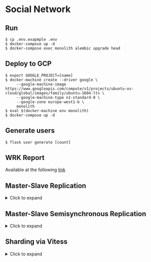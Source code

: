 # Social Network

## Run
````shell script
$ cp .env.exapmple .env
$ docker-compose up -d
$ docker-compose exec monolith alembic upgrade head
````

## Deploy to GCP
````shell script
$ export GOOGLE_PROJECT=[name]
$ docker-machine create --driver google \
     --google-machine-image https://www.googleapis.com/compute/v1/projects/ubuntu-os-cloud/global/images/family/ubuntu-1604-lts \
     --google-machine-type n1-standard-8 \
     --google-zone europe-west1-b \
     monolith
$ eval $(docker-machine env monolith)
$ docker-compose up -d
````

## Generate users
````shell script
$ flask user generate [count]
````

## WRK Report
Available at the following [link](https://github.com/antonLytkin18/otus-highload/blob/master/reports/wrk/wrk.ipynb)

## Master-Slave Replication
<details>
<summary>Click to expand</summary>

````shell script
$ export GOOGLE_PROJECT=[name]
$ docker-machine create --driver google \
     --google-machine-image https://www.googleapis.com/compute/v1/projects/ubuntu-os-cloud/global/images/family/ubuntu-1604-lts \
     --google-machine-type n1-standard-2 \
     monolith-db-slave
$ eval $(docker-machine env monolith-db-slave)
````

Open MySql port by adding firewall rule:
````shell script
$ gcloud compute firewall-rules create monolith-db-slave \
     --allow tcp:10101 \
     --target-tags=docker-machine \
     --description="Allow DB slave connections" \
     --direction=INGRESS 
````

Run containers:
````shell script
$ docker-compose -f docker-compose-replication.yml up -d
$ docker-compose -f docker-compose-replication.yml exec db_slave bash

````

Import actual DB Dump:
````shell script
$ mysql -h34.72.179.20 -uroot -p -P10101 app < dump/app_db.sql
````

Connect to MySql server and run the following command:
````sql
CHANGE MASTER TO
MASTER_HOST='34.78.37.195',
MASTER_PORT=10100,
MASTER_USER='root',
MASTER_PASSWORD='password',
MASTER_LOG_FILE='mysql-bin.000001',
MASTER_LOG_POS=0;

START SLAVE;
````
</details>

## Master-Slave Semisynchronous Replication
<details>
<summary>Click to expand</summary>

Install semi-sync plugin for master:
````shell script
docker-compose exec db mysql -uroot -p \
  -e "INSTALL PLUGIN rpl_semi_sync_master SONAME 'semisync_master.so';"
````

Install semi-sync plugins for slaves:
````shell script
docker-compose -f docker-compose-replication.yml exec db_slave mysql -uroot -p \
  -e "INSTALL PLUGIN rpl_semi_sync_slave SONAME 'semisync_slave.so';"

docker-compose -f docker-compose-replication.yml exec db_slave_1 mysql -uroot -p \
  -e "INSTALL PLUGIN rpl_semi_sync_slave SONAME 'semisync_slave.so';"
````

Enable semi-sync replication on master and show the result:
````shell script
docker-compose exec db mysql -uroot -p \
  -e "SET GLOBAL rpl_semi_sync_master_enabled = 1;" \
  -e "SHOW VARIABLES LIKE 'rpl_semi_sync%';"
````

Enable semi-sync replication on slaves and show the result:
````shell script
docker-compose -f docker-compose-replication.yml exec db_slave mysql -uroot -p \
  -e "SET GLOBAL rpl_semi_sync_slave_enabled = 1;" \
  -e "SHOW VARIABLES LIKE 'rpl_semi_sync%';"

docker-compose -f docker-compose-replication.yml exec db_slave_1 mysql -uroot -p \
  -e "SET GLOBAL rpl_semi_sync_slave_enabled = 1;" \
  -e "SHOW VARIABLES LIKE 'rpl_semi_sync%';"
````
</details>

## Sharding via Vitess
<details>
<summary>Click to expand</summary>

### Preparing environment

Create GCP instance:
````shell script
docker-machine create --driver google \
     --google-machine-image https://www.googleapis.com/compute/v1/projects/ubuntu-os-cloud/global/images/family/ubuntu-1604-lts \
     --google-machine-type n1-standard-4 \
     vitess
eval $(docker-machine env vitess)
````

Open MySql port by adding firewall rule:
````shell script
gcloud compute firewall-rules create vitess \
     --allow tcp:15000,tcp:15001,tcp:15306 \
     --target-tags=docker-machine \
     --description="Sharing vitess ports" \
     --direction=INGRESS
````

Clone vitess repository and run it using docker:
```shell script
git clone https://github.com/vitessio/vitess.git
cd vitess/ && docker build -f docker/local/Dockerfile -t vitess/local .
docker run -p 15000:15000 -p 15001:15001 -p 15306:15306 --rm -it vitess/local
```

Run application with master database:
````
docker-compose up -d
````

Run replica databases:
````
docker-compose -f docker-compose-replication.yml up -d
````

### Move source tables to reshard

Create Vttablet using current master and replica databases:
```shell script
vttablet \
 $TOPOLOGY_FLAGS \
 -logtostderr \
 -tablet-path "zone1-0000000200" \
 -init_keyspace app \
 -init_shard 0 \
 -init_tablet_type replica \
 -port 15200 \
 -grpc_port 16200 \
 -service_map 'grpc-queryservice,grpc-tabletmanager,grpc-updatestream' \
 -db_host 35.195.211.151 \
 -db_port 10100 \
 -db_repl_user root \
 -db_repl_password password \
 -db_filtered_user root \
 -db_filtered_password password \
 -db_app_user root \
 -db_app_password password \
 -db_dba_user root \
 -db_dba_password password \
 -init_db_name_override app \
 -init_populate_metadata \
 > $VTDATAROOT/$tablet_dir/vttablet.out 2>&1 &

vttablet \
 $TOPOLOGY_FLAGS \
 -logtostderr \
 -tablet-path "zone1-0000000201" \
 -init_keyspace app \
 -init_shard 0 \
 -init_tablet_type replica \
 -port 15201 \
 -grpc_port 16201 \
 -service_map 'grpc-queryservice,grpc-tabletmanager,grpc-updatestream' \
 -db_host 35.195.211.151 \
 -db_port 10101 \
 -db_repl_user root \
 -db_repl_password password \
 -db_filtered_user root \
 -db_filtered_password password \
 -db_app_user root \
 -db_app_password password \
 -db_dba_user root \
 -db_dba_password password \
 -init_db_name_override app \
 -init_populate_metadata \
 > $VTDATAROOT/$tablet_dir/vttablet.out 2>&1 &
```

Mark first Vttablet as master:
````shell script
vtctlclient InitShardMaster -force app/0 zone1-200
````

Create new Keyspace for resharding:
````shell script
vtctl $TOPOLOGY_FLAGS CreateKeyspace -sharding_column_name=chat_id chat_message
````

Create new Vttablets for single shard:
````shell script
for i in 300 301; do
 CELL=zone1 TABLET_UID=$i ./scripts/mysqlctl-up.sh
 CELL=zone1 KEYSPACE=chat_message TABLET_UID=$i ./scripts/vttablet-up.sh
done
````

Mark first Vttablet as master:
````shell script
vtctlclient InitShardMaster -force chat_message/0 zone1-300
````

Move table `chat_message`:
````shell script
vtctlclient MoveTables -workflow=app2chat_message app chat_message '{"chat_message":{}}'
````

Show the difference between two sources:
````shell script
vtctlclient VDiff chat_message.app2chat_message

````

Switch read and write operations without downtime:
````shell script
vtctlclient SwitchReads -tablet_type=rdonly chat_message.app2chat_message
vtctlclient SwitchReads -tablet_type=replica chat_message.app2chat_message

vtctlclient SwitchWrites chat_message.app2chat_message
````

Switch application database connection credentials used for `chat_message` table.  
VTGate credentials:
````.env
CHAT_MYSQL_HOST=34.66.217.5
CHAT_MYSQL_PORT=15306
CHAT_MYSQL_USER=mysql_user
CHAT_MYSQL_PASSWORD=mysql_password
CHAT_MYSQL_ROOT_PASSWORD=mysql_password
CHAT_MYSQL_DB=chat_message
````

Drop source table:
````shell script
vtctlclient DropSources chat_message.app2chat_message
````

Now application is using VTGate connection to serve all operations with table `chat_message`.

### Resharding from `0` to `-80, 80-` shards without downtime

Create new Vttablets for shards `-80, 80-`:
````shell script
for i in 400 401; do
 CELL=zone1 TABLET_UID=$i ./scripts/mysqlctl-up.sh
 SHARD=-80 CELL=zone1 KEYSPACE=chat_message TABLET_UID=$i ./scripts/vttablet-up.sh
done

vtctlclient InitShardMaster -force chat_message/-80 zone1-400

for i in 500 501; do
 CELL=zone1 TABLET_UID=$i ./scripts/mysqlctl-up.sh
 SHARD=80- CELL=zone1 KEYSPACE=chat_message TABLET_UID=$i ./scripts/vttablet-up.sh
done

vtctlclient InitShardMaster -force chat_message/80- zone1-500
````

Create and apply VSchema for table `chat_message`. Sharding function is `reverse_bits`.
````shell script
echo '{
    "sharded": true,
    "vindexes": {
      "hash_f": {
        "type": "reverse_bits"
      }
    },
    "tables": {
      "chat_message": {
        "column_vindexes": [
          {
            "column": "chat_id",
            "name": "hash_f"
          }
        ]
      },
      "/.*": {
        "column_vindexes": [
          {
            "column": "chat_id",
            "name": "hash_f"
          }
        ]
      }
    }
}' > chat_vschema.json

vtctl $TOPOLOGY_FLAGS ApplyVSchema -vschema_file=chat_vschema.json chat_message
rm -f chat_vschema.json
````

Reload schema keyspace:
````shell script
vtctlclient ReloadSchemaKeyspace -concurrency=10 chat_message
````

Run resharding:
````shell script
vtctlclient Reshard chat_message.chat2chat '0' '-80,80-'
````

Show the difference between two sources:
````shell script
vtctlclient VDiff chat_message.chat2chat
````

Switch read and write operations without downtime:
````
vtctlclient SwitchReads -tablet_type=rdonly chat_message.chat2chat
vtctlclient SwitchReads -tablet_type=replica chat_message.chat2chat

vtctlclient SwitchWrites chat_message.chat2chat
````

Delete source shard:
````shell script
vtctlclient DeleteShard -recursive chat_message/0
````

### Resharding from `-80` to `-40, 40-80` shards without downtime

Create new Vttablets for shards `-40, 40-80`:

````shell script
for i in 600 601; do
 CELL=zone1 TABLET_UID=$i ./scripts/mysqlctl-up.sh
 SHARD=-40 CELL=zone1 KEYSPACE=chat_message TABLET_UID=$i ./scripts/vttablet-up.sh
done

vtctlclient InitShardMaster -force chat_message/-40 zone1-600

for i in 700 701; do
 CELL=zone1 TABLET_UID=$i ./scripts/mysqlctl-up.sh
 SHARD=40-80 CELL=zone1 KEYSPACE=chat_message TABLET_UID=$i ./scripts/vttablet-up.sh
done

vtctlclient InitShardMaster -force chat_message/40-80 zone1-700
````

Run resharding:
````shell script
vtctlclient Reshard chat_message.chat2chat-80 '-80' '-40,40-80'
````

Show the difference between two sources:
````shell script
vtctlclient VDiff chat_message.chat2chat-80
````

Switch read and write operations without downtime:
````shell script
vtctlclient SwitchReads -tablet_type=rdonly chat_message.chat2chat-80
vtctlclient SwitchReads -tablet_type=replica chat_message.chat2chat-80

vtctlclient SwitchWrites chat_message.chat2chat-80
````

Delete source shard:
````shell script
vtctlclient DeleteShard -recursive chat_message/-80
````
</details>

